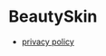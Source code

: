 # BeautySkin

- [privacy policy](https://github.com/dotrikun/BeautySkin/blob/master/privacy_policy.md)
